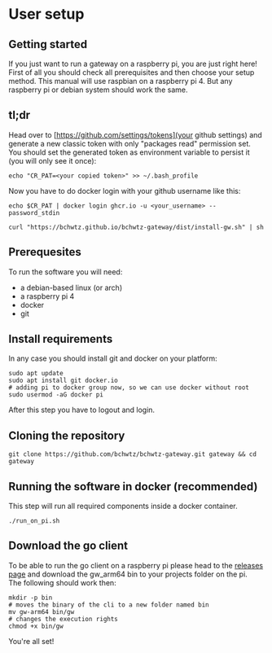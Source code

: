 # User setup

## Getting started

If you just want to run a gateway on a raspberry pi, you are just right here! First of all you should check all prerequisites and then choose your setup method. This manual will use raspbian on a raspberry pi 4. But any raspberry pi or debian system should work the same.

## tl;dr
Head over to [https://github.com/settings/tokens](your github settings) and generate a new classic token with only "packages read" permission set. You should set the generated token as environment variable to persist it (you will only see it once):
```{bash}
echo "CR_PAT=<your copied token>" >> ~/.bash_profile
```
Now you have to do docker login with your github username like this:
```{bash}
echo $CR_PAT | docker login ghcr.io -u <your_username> --password_stdin
```
```{bash}
curl "https://bchwtz.github.io/bchwtz-gateway/dist/install-gw.sh" | sh
```

## Prerequesites
To run the software you will need:

* a debian-based linux (or arch)
* a raspberry pi 4
* docker
* git

## Install requirements

In any case you should install git and docker on your platform:
```{bash}
sudo apt update
sudo apt install git docker.io
# adding pi to docker group now, so we can use docker without root
sudo usermod -aG docker pi
```
After this step you have to logout and login.

## Cloning the repository
```{bash}
git clone https://github.com/bchwtz/bchwtz-gateway.git gateway && cd gateway
```

## Running the software in docker (recommended)
This step will run all required components inside a docker container.

```{bash}
./run_on_pi.sh
```

## Download the go client
To be able to run the go client on a raspberry pi please head to the [releases page](https://github.com/bchwtz/bchwtz-gateway/releases) and download the gw_arm64 bin to your projects folder on the pi.  
The following should work then:
```{bash}
mkdir -p bin
# moves the binary of the cli to a new folder named bin
mv gw-arm64 bin/gw
# changes the execution rights
chmod +x bin/gw
```

You're all set!